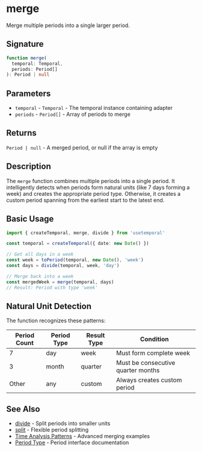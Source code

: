 # merge

Merge multiple periods into a single larger period.

## Signature

```typescript
function merge(
  temporal: Temporal,
  periods: Period[]
): Period | null
```

## Parameters

- `temporal` - `Temporal` - The temporal instance containing adapter
- `periods` - `Period[]` - Array of periods to merge

## Returns

`Period | null` - A merged period, or null if the array is empty

## Description

The `merge` function combines multiple periods into a single period. It intelligently detects when periods form natural units (like 7 days forming a week) and creates the appropriate period type. Otherwise, it creates a custom period spanning from the earliest start to the latest end.

## Basic Usage

```typescript
import { createTemporal, merge, divide } from 'usetemporal'

const temporal = createTemporal({ date: new Date() })

// Get all days in a week
const week = toPeriod(temporal, new Date(), 'week')
const days = divide(temporal, week, 'day')

// Merge back into a week
const mergedWeek = merge(temporal, days)
// Result: Period with type 'week'
```

## Natural Unit Detection

The function recognizes these patterns:

| Period Count | Period Type | Result Type | Condition |
|--------------|-------------|-------------|-----------|
| 7 | day | week | Must form complete week |
| 3 | month | quarter | Must be consecutive quarter months |
| Other | any | custom | Always creates custom period |

## See Also

- [divide](/api/operations/divide) - Split periods into smaller units
- [split](/api/operations/split) - Flexible period splitting
- [Time Analysis Patterns](/guide/patterns/time-analysis) - Advanced merging examples
- [Period Type](/api/types/period) - Period interface documentation
